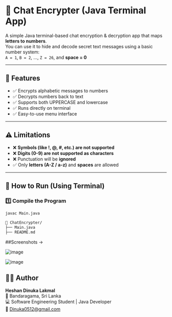 # 🔐 Chat Encrypter (Java Terminal App)

A simple Java terminal-based chat encryption & decryption app that maps **letters to numbers**.  
You can use it to hide and decode secret text messages using a basic number system:  
`A = 1`, `B = 2`, ..., `Z = 26`, and **space = 0**

---

## 📌 Features

- ✅ Encrypts alphabetic messages to numbers
- ✅ Decrypts numbers back to text
- ✅ Supports both UPPERCASE and lowercase
- ✅ Runs directly on terminal
- ✅ Easy-to-use menu interface

---

## ⚠️ Limitations

- ❌ **Symbols (like !, @, #, etc.) are not supported**
- ❌ **Digits (0-9) are not supported as characters**
- ❌ Punctuation will be **ignored**
- ✅ Only **letters (A-Z / a-z)** and **spaces** are allowed

---

## 🧪 How to Run (Using Terminal)

### 1️⃣ Compile the Program
```bash
javac Main.java

📁 ChatEncrypter/
├── Main.java
├── README.md
```

##Screenshots -> 

![image](https://github.com/user-attachments/assets/dc577987-dc0d-49dc-a687-9cda77f333eb)

![image](https://github.com/user-attachments/assets/71d4e6ac-ff1a-44c9-af67-fe90cc95c228)


## 👨‍💻 Author

**Heshan Dinuka Lakmal**  
📍 Bandaragama, Sri Lanka  
💻 Software Engineering Student | Java Developer  
📧 Dinuka0512@gmail.com 
